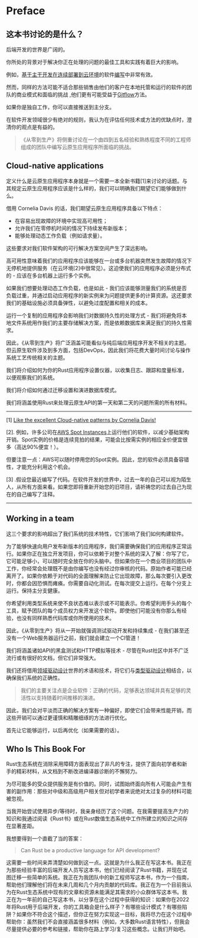 #  Preface

## 这本书讨论的是什么？

后端开发的世界是广阔的。

你所处的背景对于解决你正在处理的问题的最佳工具和实践有着巨大的影响。

例如，[基于主干开发在连续部署到云环境](https://cloud.google.com/architecture/devops/devops-tech-trunk-based-development?hl=zh-cn)的软件[编写](https://services.google.com/fh/files/misc/state-of-devops-2019.pdf)中非常有效。

然而，同样的方法可能不适合那些销售由他们的客户在本地托管和运行的软件的团队的商业模式和面临的挑战 ,他们更有可能受益于[Gitflow](https://www.atlassian.com/git/tutorials/comparing-workflows/gitflow-workflow)方法。

如果你是独自工作，你可以直接推送到主分支。

在软件开发领域很少有绝对的规则，我认为在评估任何技术或方法的优缺点时，澄清你的观点是有益的。

> 《从零到生产》将侧重讨论在一个由四到五名经验和熟练程度不同的工程师组成的团队中编写云原生应用程序所面临的挑战。

## Cloud-native applications

定义什么是云原生应用程序本身就是一个需要一本全新书籍[1]来讨论的话题。与其规定云原生应用程序应该是什么样的，我们可以明确我们期望它们能够做到什么。

借用 Cornelia Davis 的话，我们期望云原生应用程序具备以下特点：
- 在容易出现故障的环境中实现高可用性；
- 允许我们在零停机时间的情况下持续发布新版本；
- 能够处理动态工作负载（例如请求量）。

这些要求对我们软件架构的可行解决方案空间产生了深远影响。

高可用性意味着我们的应用程序应该能够在一台或多台机器突然发生故障的情况下无停机地提供服务（在云环境[2]中很常见）。这迫使我们的应用程序必须是分布式的 - 应该在多台机器上运行多个实例。

如果我们想要处理动态工作负载，也是如此 - 我们应该能够测量我们的系统是否负载过重，并通过启动应用程序的新实例来为问题提供更多的计算资源。这还要求我们的基础设施必须具备弹性，以避免过度配置和相关的成本。

运行一个复制的应用程序会影响我们对数据持久性的处理方式 - 我们将避免将本地文件系统用作我们的主要存储解决方案，而是依赖数据库来满足我们的持久性需求。

因此，《从零到生产》将广泛涵盖可能看似与纯后端应用程序开发不相关的主题。但云原生软件涉及到多方面，包括DevOps，因此我们将花费大量时间讨论与操作系统工艺传统相关的主题。

我们将介绍如何为你的Rust应用程序设置仪器，以收集日志、跟踪和度量标准，以便观察我们的系统。

我们将介绍如何通过迁移设置和演进数据库模式。

我们将涵盖使用Rust来处理云原生API的第一天和第二天的问题所需的所有材料。
___

[1] [Like the excellent Cloud-native patterns by Cornelia Davis!]( https://www.manning.com/books/cloud-native-patterns)

[2]. 例如，许多公司在[AWS Spot Instances](https://aws.amazon.com/cn/ec2/spot/)上运行他们的软件，以减少基础架构开销。Spot实例的价格是连续竞拍的结果，可能会比按需实例的相应全价便宜很多（高达90%便宜！）。

但要注意一点：AWS可以随时停用您的Spot实例。因此，您的软件必须具备容错性，才能充分利用这个机会。

[3] .假设您最近编写了代码。在软件开发的世界中，过去一年的自己可以视为陌生人，从所有方面来看。如果您即将重新开始您的旧项目，请祈祷您的过去自己为现在的自己编写了注释。

---

## Working in a team

这三个要求的影响超出了我们系统的技术特性，它们影响了我们如何构建软件。

为了能够快速向用户发布新版本的应用程序，我们需要确保我们的应用程序正常运行。如果你正在独立开发项目，你可以依赖于对整个系统的深入了解：你写了它，它可能足够小，可以随时完全放在你的头脑中。但如果你在一个商业项目的团队中工作，你经常会处理既不是由你编写也没有经过你审核的代码。原始作者可能已经离开了。如果你依赖于对代码的全面理解来防止它出现故障，那么每次要引入更改时，你都会因恐惧而瘫痪。你需要自动化测试。在每次提交上运行。在每个分支上运行。保持主分支健康。

你希望利用类型系统来使不良状态难以表示或不可能表示。你希望利用手头的每个工具，赋予团队的每个成员权力来开发这个软件。即使他们可能没有你那么有经验，也没有同样熟悉代码库或你所使用的技术。

因此，《从零到生产》将从一开始就强调测试驱动开发和持续集成 - 在我们甚至还没有一个Web服务器运行之前，我们就会建立一个CI管道！

我们将涵盖诸如API的黑盒测试和HTTP模拟等技术 - 尽管在Rust社区中并不广泛流行或有很好的文档，但它们非常强大。

我们还将借用[领域驱动设计](https://www.youtube.com/watch?v=PLFl95c-IiU)世界的术语和技术，将它们与[类型驱动设计](https://lexi-lambda.github.io/blog/2019/11/05/parse-don-t-validate/)相结合，以确保我们系统的正确性。

> 我们的主要关注点是企业软件：正确的代码，足够表达领域并具有足够的灵活性以支持随着时间推移的演进。

因此，我们会对平淡而正确的解决方案有一种偏好，即使它们会带来性能开销，而这些开销可以通过更谨慎和精雕细琢的方法进行优化。

首先让它能够运行，以后再优化（如果需要的话）。



## **Who Is This Book For**



Rust生态系统在消除采用障碍方面表现出了非凡的专注，提供了面向初学者和新手的精彩材料，从文档到不断改进编译器诊断的不懈努力。

为尽可能多的受众提供服务是有价值的。同时，试图始终面向所有人可能会产生有害的副作用：那些对中级和高级用户相关但对初学者来说绝对太过复杂的材料可能被忽视。

当我开始尝试使用异步/等待时，我亲身经历了这个问题。在我需要提高生产力的知识和我通过阅读《Rust书》或在Rust数值生态系统中工作所建立的知识之间存在显著差距。

我想要得到一个直截了当的答案：

> Can Rust be a productive language for API development?

这需要一些时间来弄清楚如何做到这一点。这就是为什么我正在写这本书。我正在为那些经验丰富的后端开发人员写这本书，他们已经阅读了Rust书籍，并现在试图迁移一些简单的系统。我正在为我团队中的新工程师写这本书，作为一个指南，帮助他们理解他们将在未来几周和几个月内贡献的代码库。我正在为一个目前我认为在Rust生态系统中现有的文章和资源未能满足其需求的小众群体写这本书。我正在为一年前的自己写这本书，以分享在这个过程中获得的知识：如果你在2022年将Rust用于后端开发，你的工具箱会是什么样子？有哪些设计模式？有哪些陷阱？如果你不符合这个描述，但你正在努力实现这一目标，我将尽力在这个过程中帮助你：虽然我们不会直接涵盖很多材料（例如，大多数Rust语言特性），但我会尽量提供必要的参考和链接，帮助你在路上学习/复习这些概念。让我们开始吧。
